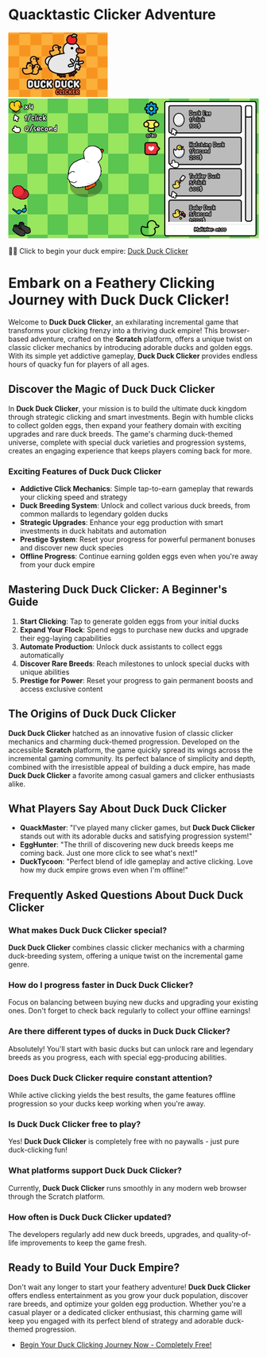 # Quacktastic Clicker Adventure

![Duck Duck Clicker](https://raw.githubusercontent.com/bearclicker/duck-duck-clicker/refs/heads/main/duck-duck-clicker.jpg "Duck Duck Clicker")
![Duck Duck Clicker](https://raw.githubusercontent.com/bearclicker/duck-duck-clicker/refs/heads/main/duck-duck-clicker.png "Duck Duck Clicker")

🦆🦆 Click to begin your duck empire: [Duck Duck Clicker](https://clicker-game.com/duck-duck-clicker/ "Duck Duck Clicker")

# Embark on a Feathery Clicking Journey with Duck Duck Clicker!

Welcome to **Duck Duck Clicker**, an exhilarating incremental game that transforms your clicking frenzy into a thriving duck empire! This browser-based adventure, crafted on the **Scratch** platform, offers a unique twist on classic clicker mechanics by introducing adorable ducks and golden eggs. With its simple yet addictive gameplay, **Duck Duck Clicker** provides endless hours of quacky fun for players of all ages.

## Discover the Magic of Duck Duck Clicker

In **Duck Duck Clicker**, your mission is to build the ultimate duck kingdom through strategic clicking and smart investments. Begin with humble clicks to collect golden eggs, then expand your feathery domain with exciting upgrades and rare duck breeds. The game's charming duck-themed universe, complete with special duck varieties and progression systems, creates an engaging experience that keeps players coming back for more.

### Exciting Features of Duck Duck Clicker

- **Addictive Click Mechanics**: Simple tap-to-earn gameplay that rewards your clicking speed and strategy
- **Duck Breeding System**: Unlock and collect various duck breeds, from common mallards to legendary golden ducks
- **Strategic Upgrades**: Enhance your egg production with smart investments in duck habitats and automation
- **Prestige System**: Reset your progress for powerful permanent bonuses and discover new duck species
- **Offline Progress**: Continue earning golden eggs even when you're away from your duck empire

## Mastering Duck Duck Clicker: A Beginner's Guide

1. **Start Clicking**: Tap to generate golden eggs from your initial ducks
2. **Expand Your Flock**: Spend eggs to purchase new ducks and upgrade their egg-laying capabilities
3. **Automate Production**: Unlock duck assistants to collect eggs automatically
4. **Discover Rare Breeds**: Reach milestones to unlock special ducks with unique abilities
5. **Prestige for Power**: Reset your progress to gain permanent boosts and access exclusive content

## The Origins of Duck Duck Clicker

**Duck Duck Clicker** hatched as an innovative fusion of classic clicker mechanics and charming duck-themed progression. Developed on the accessible **Scratch** platform, the game quickly spread its wings across the incremental gaming community. Its perfect balance of simplicity and depth, combined with the irresistible appeal of building a duck empire, has made **Duck Duck Clicker** a favorite among casual gamers and clicker enthusiasts alike.

## What Players Say About Duck Duck Clicker

- **QuackMaster**: "I've played many clicker games, but **Duck Duck Clicker** stands out with its adorable ducks and satisfying progression system!"
- **EggHunter**: "The thrill of discovering new duck breeds keeps me coming back. Just one more click to see what's next!"
- **DuckTycoon**: "Perfect blend of idle gameplay and active clicking. Love how my duck empire grows even when I'm offline!"

## Frequently Asked Questions About Duck Duck Clicker

### What makes Duck Duck Clicker special?
**Duck Duck Clicker** combines classic clicker mechanics with a charming duck-breeding system, offering a unique twist on the incremental game genre.

### How do I progress faster in Duck Duck Clicker?
Focus on balancing between buying new ducks and upgrading your existing ones. Don't forget to check back regularly to collect your offline earnings!

### Are there different types of ducks in Duck Duck Clicker?
Absolutely! You'll start with basic ducks but can unlock rare and legendary breeds as you progress, each with special egg-producing abilities.

### Does Duck Duck Clicker require constant attention?
While active clicking yields the best results, the game features offline progression so your ducks keep working when you're away.

### Is Duck Duck Clicker free to play?
Yes! **Duck Duck Clicker** is completely free with no paywalls - just pure duck-clicking fun!

### What platforms support Duck Duck Clicker?
Currently, **Duck Duck Clicker** runs smoothly in any modern web browser through the Scratch platform.

### How often is Duck Duck Clicker updated?
The developers regularly add new duck breeds, upgrades, and quality-of-life improvements to keep the game fresh.

## Ready to Build Your Duck Empire?

Don't wait any longer to start your feathery adventure! **Duck Duck Clicker** offers endless entertainment as you grow your duck population, discover rare breeds, and optimize your golden egg production. Whether you're a casual player or a dedicated clicker enthusiast, this charming game will keep you engaged with its perfect blend of strategy and adorable duck-themed progression.

- [Begin Your Duck Clicking Journey Now - Completely Free!](https://clicker-game.com/duck-duck-clicker/)
